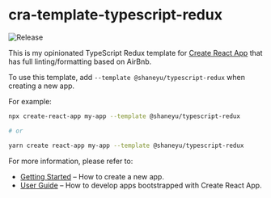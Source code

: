 # cra-template-typescript-redux

![Release](https://github.com/ShaneYu/cra-template-typescript-redux/workflows/Release/badge.svg)

This is my opinionated TypeScript Redux template for [Create React App](https://github.com/facebook/create-react-app) that has full linting/formatting based on AirBnb.

To use this template, add `--template @shaneyu/typescript-redux` when creating a new app.

For example:

```sh
npx create-react-app my-app --template @shaneyu/typescript-redux

# or

yarn create react-app my-app --template @shaneyu/typescript-redux
```

For more information, please refer to:

- [Getting Started](https://create-react-app.dev/docs/getting-started) – How to create a new app.
- [User Guide](https://create-react-app.dev) – How to develop apps bootstrapped with Create React App.
